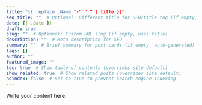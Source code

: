 ```yaml
---
title: "{{ replace .Name "-" " " | title }}"
seo_title: ""  # Optional: Different title for SEO/title tag (if empty, uses title)
date: {{ .Date }}
draft: true
slug: ""  # Optional: Custom URL slug (if empty, uses title)
description: ""  # Meta description for SEO
summary: ""  # Brief summary for post cards (if empty, auto-generated)
tags: []
author: ""
featured_image: ""
toc: true  # Show table of contents (overrides site default)
show_related: true  # Show related posts (overrides site default)
noindex: false  # Set to true to prevent search engine indexing
---
```


Write your content here. 